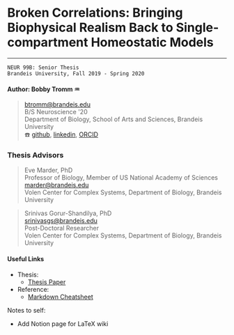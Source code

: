 # Broken Correlations: Bringing Biophysical Realism Back to Single-compartment Homeostatic Models
---
`NEUR 99B: Senior Thesis`   
`Brandeis University, Fall 2019 - Spring 2020`

#### Author: Bobby Tromm :aquarius:
> btromm@brandeis.edu   
> B/S Neuroscience '20   
> Department of Biology, School of Arts and Sciences, Brandeis University   
> :telephone:  [github](https://github.com/btromm), [linkedin](https://www.linkedin.com/in/bobby-tromm-49ba61157/), [ORCID](https://orcid.org/0000-0001-8188-3498)

### Thesis Advisors
> Eve Marder, PhD   
> Professor of Biology, Member of US National Academy of Sciences   
> marder@brandeis.edu   
> Volen Center for Complex Systems, Department of Biology, Brandeis University

> Srinivas Gorur-Shandilya, PhD   
> srinivasgs@brandeis.edu   
> Post-Doctoral Researcher   
> Volen Center for Complex Systems, Department of Biology, Brandeis University

#### Useful Links

* Thesis:
  * [Thesis Paper](https://docs.google.com/document/d/1XqZfbe7jtUovYCVZyRRGd8kOJfJg4Cv4iPpWA-V3vj0/edit?usp=sharing)
* Reference:
  * [Markdown Cheatsheet](https://github.com/adam-p/markdown-here/wiki/Markdown-Cheatsheet)

Notes to self:
* Add Notion page for LaTeX wiki
